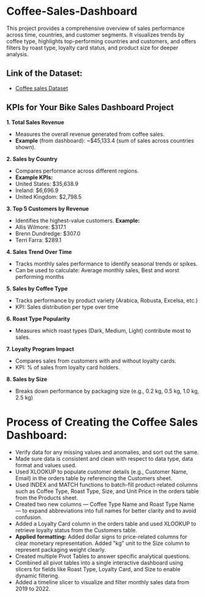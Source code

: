 # Coffee-Sales-Dashboard
This project provides a comprehensive overview of sales performance across time, countries, and customer segments. It visualizes trends by coffee type, highlights top-performing countries and customers, and offers filters by roast type, loyalty card status, and product size for deeper analysis.

## Link of the Dataset: 
- <a href= "coffee-Orders-Dataset.xlsx">Coffee sales Dataset</a>

## KPIs for Your Bike Sales Dashboard Project
__1. Total Sales Revenue__
- Measures the overall revenue generated from coffee sales.
- __Example__ (from dashboard): ~$45,133.4 (sum of sales across countries shown).
  
__2. Sales by Country__
- Compares performance across different regions.
- __Example KPIs:__
- United States: $35,638.9
- Ireland: $6,696.9
- United Kingdom: $2,798.5
  
__3. Top 5 Customers by Revenue__
- Identifies the highest-value customers.
__Example:__
- Allis Wilmore: $317.1
- Brenn Dundredge: $307.0
- Terri Farra: $289.1
  
__4. Sales Trend Over Time__
- Tracks monthly sales performance to identify seasonal trends or spikes.
- Can be used to calculate: Average monthly sales, Best and worst performing months
  
__5. Sales by Coffee Type__
- Tracks performance by product variety (Arabica, Robusta, Excelsa, etc.)
- KPI: Sales distribution per type over time

__6. Roast Type Popularity__
- Measures which roast types (Dark, Medium, Light) contribute most to sales.
  
__7. Loyalty Program Impact__
- Compares sales from customers with and without loyalty cards.
- KPI: % of sales from loyalty card holders.
  
__8. Sales by Size__
- Breaks down performance by packaging size (e.g., 0.2 kg, 0.5 kg, 1.0 kg, 2.5 kg)

# Process of Creating the Coffee Sales Dashboard:
- Verify data for any missing values and anomalies, and sort out the same.
-  Made sure data is consistent and clean with respect to data type, data format and values used.
- Used XLOOKUP to populate customer details (e.g., Customer Name, Email) in the orders table by referencing the Customers sheet.
- Used INDEX and MATCH functions to batch-fill product-related columns such as Coffee Type, Roast Type, Size, and Unit Price in the orders table from the Products sheet.
- Created two new columns — Coffee Type Name and Roast Type Name — to expand abbreviations into full names for better clarity and to avoid confusion.
- Added a Loyalty Card column in the orders table and used XLOOKUP to retrieve loyalty status from the Customers table.
- __Applied formatting:__
  Added dollar signs to price-related columns for clear monetary representation.
  Added "kg" unit to the Size column to represent packaging weight clearly.
- Created multiple Pivot Tables to answer specific analytical questions.
- Combined all pivot tables into a single interactive dashboard using slicers for fields like Roast Type, Loyalty Card, and Size to enable dynamic filtering.
- Added a timeline slicer to visualize and filter monthly sales data from 2019 to 2022.



